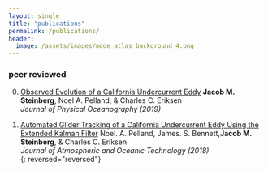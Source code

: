 ```yaml
---
layout: single
title: "publications"
permalink: /publications/
header:
  image: /assets/images/mode_atlas_background_4.png
---
```


### peer reviewed 
0.  [Observed Evolution of a California Undercurrent Eddy][2] 
    **Jacob M. Steinberg**, Noel A. Pelland, & Charles C. Eriksen  
    *Journal of Physical Oceanography (2019)* 

0.  [Automated Glider Tracking of a California Undercurrent Eddy Using the Extended Kalman Filter][1]
    Noel. A. Pelland, James. S. Bennett,**Jacob M. Steinberg**, & Charles C. Eriksen  
    *Journal of Atmospheric and Oceanic Technology (2018)*  
{: reversed="reversed"}

[1]: /assets/documents/pelland_et_al_2018.pdf
[2]: /assets/documents/steinberg_et_al_2019.pdf
